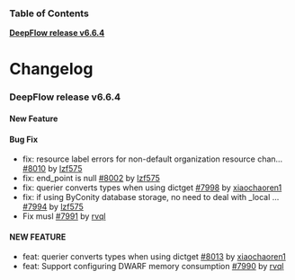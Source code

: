 ### Table of Contents

**[DeepFlow release v6.6.4](#v6.6.4)**<br/>

# Changelog

### <a id="v6.6.4"></a>DeepFlow release v6.6.4

#### New Feature

#### Bug Fix
* fix: resource label errors for non-default organization resource chan… [#8010](https://github.com/deepflowio/deepflow/pull/8010) by [lzf575](https://github.com/lzf575)
* fix: end_point is null [#8002](https://github.com/deepflowio/deepflow/pull/8002) by [lzf575](https://github.com/lzf575)
* fix: querier converts types when using dictget [#7998](https://github.com/deepflowio/deepflow/pull/7998) by [xiaochaoren1](https://github.com/xiaochaoren1)
* fix: if using ByConity database storage, no need to deal with _local … [#7994](https://github.com/deepflowio/deepflow/pull/7994) by [lzf575](https://github.com/lzf575)
* Fix musl [#7991](https://github.com/deepflowio/deepflow/pull/7991) by [rvql](https://github.com/rvql)

#### NEW FEATURE
* feat: querier converts types when using dictget [#8013](https://github.com/deepflowio/deepflow/pull/8013) by [xiaochaoren1](https://github.com/xiaochaoren1)
* feat: Support configuring DWARF memory consumption [#7990](https://github.com/deepflowio/deepflow/pull/7990) by [rvql](https://github.com/rvql)
